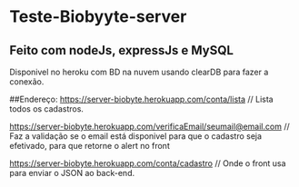 # Teste-Biobyyte-server

## Feito com nodeJs, expressJs e MySQL
Disponivel no heroku com BD na nuvem usando clearDB para fazer a conexão.

##Endereço:
https://server-biobyte.herokuapp.com/conta/lista // Lista todos os cadastros.

https://server-biobyte.herokuapp.com/verificaEmail/seumail@email.com // Faz a validação se o email está disponivel para que o cadastro seja efetivado, para que retorne o alert no front

https://server-biobyte.herokuapp.com/conta/cadastro // Onde o front usa para enviar o JSON ao back-end.
